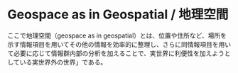 # Geospace as in Geospatial / 地理空間

ここで地理空間（geospace as in geospatial）とは、位置や住所など、場所を示す情報項目を用いてその他の情報を効率的に整理し、さらに同情報項目を用いて必要に応じて情報群内部の分析を加えることで、実世界に利便性を加えようとしている実世界外の世界」である。
